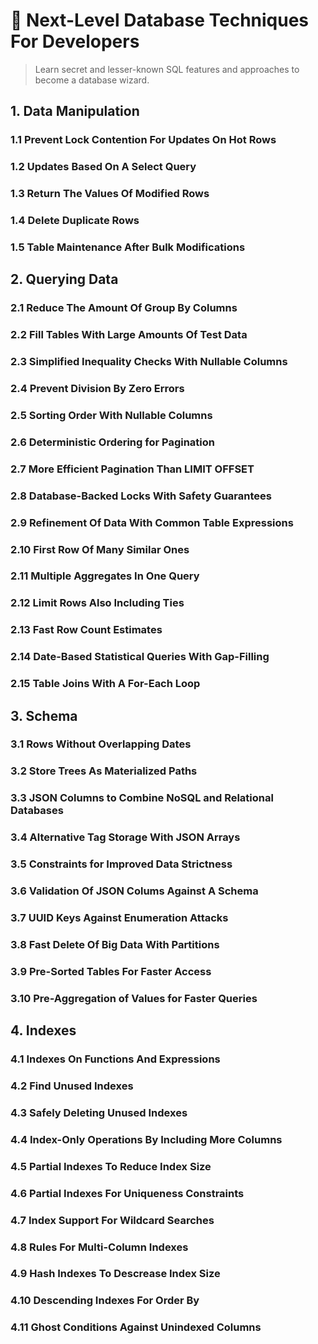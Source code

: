 # 📙 Next-Level Database Techniques For Developers
> Learn secret and lesser-known SQL features and approaches to become a database wizard.


## 1. Data Manipulation
### 1.1 Prevent Lock Contention For Updates On Hot Rows
### 1.2 Updates Based On A Select Query
### 1.3 Return The Values Of Modified Rows
### 1.4 Delete Duplicate Rows
### 1.5 Table Maintenance After Bulk Modifications

## 2. Querying Data
### 2.1 Reduce The Amount Of Group By Columns
### 2.2 Fill Tables With Large Amounts Of Test Data
### 2.3 Simplified Inequality Checks With Nullable Columns
### 2.4 Prevent Division By Zero Errors
### 2.5 Sorting Order With Nullable Columns
### 2.6 Deterministic Ordering for Pagination
### 2.7 More Efficient Pagination Than LIMIT OFFSET
### 2.8 Database-Backed Locks With Safety Guarantees
### 2.9 Refinement Of Data With Common Table Expressions
### 2.10 First Row Of Many Similar Ones
### 2.11 Multiple Aggregates In One Query
### 2.12 Limit Rows Also Including Ties
### 2.13 Fast Row Count Estimates
### 2.14 Date-Based Statistical Queries With Gap-Filling
### 2.15 Table Joins With A For-Each Loop

## 3. Schema
### 3.1 Rows Without Overlapping Dates
### 3.2 Store Trees As Materialized Paths
### 3.3 JSON Columns to Combine NoSQL and Relational Databases
### 3.4 Alternative Tag Storage With JSON Arrays
### 3.5 Constraints for Improved Data Strictness
### 3.6 Validation Of JSON Colums Against A Schema
### 3.7 UUID Keys Against Enumeration Attacks
### 3.8 Fast Delete Of Big Data With Partitions
### 3.9 Pre-Sorted Tables For Faster Access
### 3.10 Pre-Aggregation of Values for Faster Queries

## 4. Indexes
### 4.1 Indexes On Functions And Expressions
### 4.2 Find Unused Indexes
### 4.3 Safely Deleting Unused Indexes
### 4.4 Index-Only Operations By Including More Columns
### 4.5 Partial Indexes To Reduce Index Size
### 4.6 Partial Indexes For Uniqueness Constraints
### 4.7 Index Support For Wildcard Searches
### 4.8 Rules For Multi-Column Indexes
### 4.9 Hash Indexes To Descrease Index Size
### 4.10 Descending Indexes For Order By
### 4.11 Ghost Conditions Against Unindexed Columns




